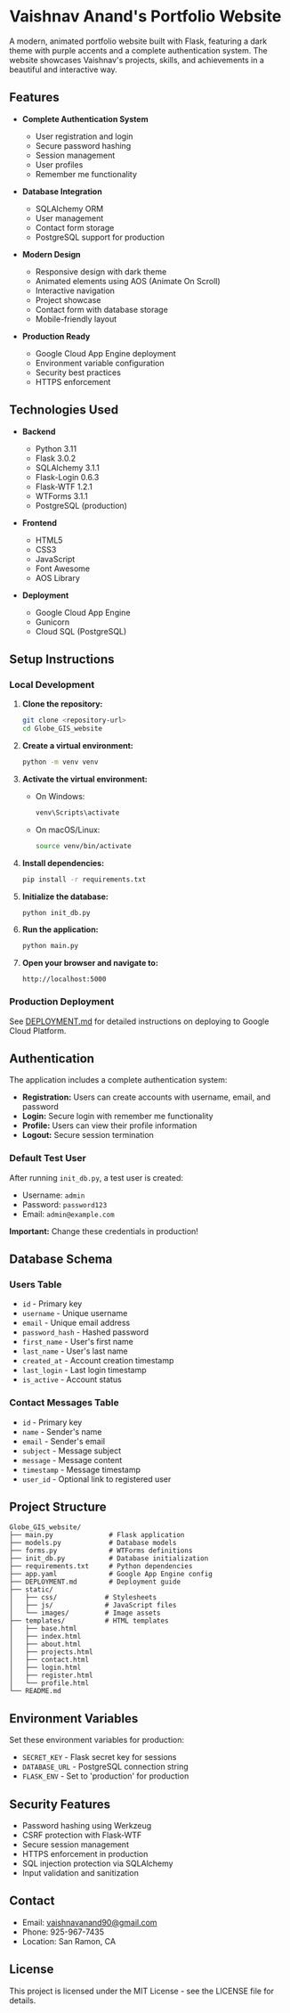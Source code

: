 # Vaishnav Anand's Portfolio Website

A modern, animated portfolio website built with Flask, featuring a dark theme with purple accents and a complete authentication system. The website showcases Vaishnav's projects, skills, and achievements in a beautiful and interactive way.

## Features

- **Complete Authentication System**
  - User registration and login
  - Secure password hashing
  - Session management
  - User profiles
  - Remember me functionality

- **Database Integration**
  - SQLAlchemy ORM
  - User management
  - Contact form storage
  - PostgreSQL support for production

- **Modern Design**
  - Responsive design with dark theme
  - Animated elements using AOS (Animate On Scroll)
  - Interactive navigation
  - Project showcase
  - Contact form with database storage
  - Mobile-friendly layout

- **Production Ready**
  - Google Cloud App Engine deployment
  - Environment variable configuration
  - Security best practices
  - HTTPS enforcement

## Technologies Used

- **Backend**
  - Python 3.11
  - Flask 3.0.2
  - SQLAlchemy 3.1.1
  - Flask-Login 0.6.3
  - Flask-WTF 1.2.1
  - WTForms 3.1.1
  - PostgreSQL (production)

- **Frontend**
  - HTML5
  - CSS3
  - JavaScript
  - Font Awesome
  - AOS Library

- **Deployment**
  - Google Cloud App Engine
  - Gunicorn
  - Cloud SQL (PostgreSQL)

## Setup Instructions

### Local Development

1. **Clone the repository:**
   ```bash
   git clone <repository-url>
   cd Globe_GIS_website
   ```

2. **Create a virtual environment:**
   ```bash
   python -m venv venv
   ```

3. **Activate the virtual environment:**
   - On Windows:
     ```bash
     venv\Scripts\activate
     ```
   - On macOS/Linux:
     ```bash
     source venv/bin/activate
     ```

4. **Install dependencies:**
   ```bash
   pip install -r requirements.txt
   ```

5. **Initialize the database:**
   ```bash
   python init_db.py
   ```

6. **Run the application:**
   ```bash
   python main.py
   ```

7. **Open your browser and navigate to:**
   ```
   http://localhost:5000
   ```

### Production Deployment

See [DEPLOYMENT.md](DEPLOYMENT.md) for detailed instructions on deploying to Google Cloud Platform.

## Authentication

The application includes a complete authentication system:

- **Registration:** Users can create accounts with username, email, and password
- **Login:** Secure login with remember me functionality
- **Profile:** Users can view their profile information
- **Logout:** Secure session termination

### Default Test User

After running `init_db.py`, a test user is created:
- Username: `admin`
- Password: `password123`
- Email: `admin@example.com`

**Important:** Change these credentials in production!

## Database Schema

### Users Table
- `id` - Primary key
- `username` - Unique username
- `email` - Unique email address
- `password_hash` - Hashed password
- `first_name` - User's first name
- `last_name` - User's last name
- `created_at` - Account creation timestamp
- `last_login` - Last login timestamp
- `is_active` - Account status

### Contact Messages Table
- `id` - Primary key
- `name` - Sender's name
- `email` - Sender's email
- `subject` - Message subject
- `message` - Message content
- `timestamp` - Message timestamp
- `user_id` - Optional link to registered user

## Project Structure

```
Globe_GIS_website/
├── main.py              # Flask application
├── models.py            # Database models
├── forms.py             # WTForms definitions
├── init_db.py           # Database initialization
├── requirements.txt     # Python dependencies
├── app.yaml             # Google App Engine config
├── DEPLOYMENT.md        # Deployment guide
├── static/
│   ├── css/            # Stylesheets
│   ├── js/             # JavaScript files
│   └── images/         # Image assets
├── templates/          # HTML templates
│   ├── base.html
│   ├── index.html
│   ├── about.html
│   ├── projects.html
│   ├── contact.html
│   ├── login.html
│   ├── register.html
│   └── profile.html
└── README.md
```

## Environment Variables

Set these environment variables for production:

- `SECRET_KEY` - Flask secret key for sessions
- `DATABASE_URL` - PostgreSQL connection string
- `FLASK_ENV` - Set to 'production' for production

## Security Features

- Password hashing using Werkzeug
- CSRF protection with Flask-WTF
- Secure session management
- HTTPS enforcement in production
- SQL injection protection via SQLAlchemy
- Input validation and sanitization

## Contact

- Email: vaishnavanand90@gmail.com
- Phone: 925-967-7435
- Location: San Ramon, CA

## License

This project is licensed under the MIT License - see the LICENSE file for details. 